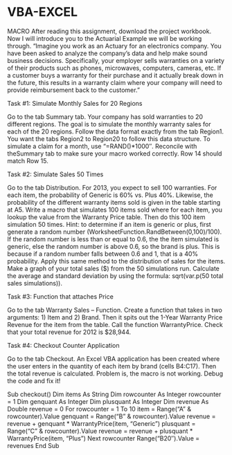 # VBA-EXCEL
MACRO
After reading this assignment, download the project workbook.
Now I will introduce you to the Actuarial Example we will be working through.
“Imagine you work as an Actuary for an electronics company. You have been asked to analyze the
company’s data and help make sound business decisions. Specifically, your employer sells
warranties on a variety of their products such as phones, microwaves, computers, cameras, etc. If a
customer buys a warranty for their purchase and it actually break down in the future, this results in a
warranty claim where your company will need to provide reimbursement back to the customer.”

Task #1: Simulate Monthly Sales for 20 Regions

Go to the tab Summary tab. Your company has sold warranties to 20 different regions. The goal is
to simulate the monthly warranty sales for each of the 20 regions. Follow the data format exactly
from the tab Region1. You want the tabs Region2 to Region20 to follow this data structure. To
simulate a claim for a month, use “=RAND()*1000″. Reconcile with theSummary tab to make sure
your macro worked correctly. Row 14 should match Row 15.

Task #2: Simulate Sales 50 Times

Go to the tab Distribution. For 2013, you expect to sell 100 warranties. For each item, the probability
of Generic is 60% vs. Plus 40%. Likewise, the probability of the different warranty items sold is
given in the table starting at A5. Write a macro that simulates 100 items sold where for each item,
you lookup the value from the Warranty Price table. Then do this 100 item simulation 50
times. Hint: to determine if an item is generic or plus, first generate a random number
(WorksheetFunction.RandBetween(0,100)/100). If the random number is less than or equal to 0.6,
the the item simulated is generic, else the random number is above 0.6, so the brand is plus. This is
because if a random number falls between 0.6 and 1, that is a 40% probability. Apply this same
method to the distribution of sales for the items. Make a graph of your total sales ($) from the 50
simulations run. Calculate the average and standard deviation by using the formula: sqrt(var.p(50
total sales simulations)).

Task #3: Function that attaches Price

Go to the tab Warranty Sales – Function. Create a function that takes in two arguments: 1) Item and
2) Brand. Then it spits out the 1-Year Warranty Price Revenue for the item from the table. Call the
function WarrantyPrice. Check that your total revenue for 2012 is $28,944.


Task #4: Checkout Counter Application

Go to the tab Checkout. An Excel VBA application has been created where the user enters in the
quantity of each item by brand (cells B4:C17). Then the total revenue is calculated. Problem is, the
macro is not working. Debug the code and fix it!

Sub checkout()
Dim items As String
Dim rowcounter As Integer
rowcounter = 1
Dim genquant As Integer
Dim plusquant As Integer
Dim revenue As Double
revenue = 0
For rowcounter = 1 To 10
item = Range(“A” & rowcounter).Value
genquant = Range(“B” & rowcounter).Value
revenue = revenue + genquant * WarrantyPrice(item, “Generic”)
plusquant = Range(“C” & rowcounter).Value
revenue = revenue + plusquant * WarrantyPrice(item, “Plus”)
Next rowcounter
Range(“B20″).Value = revenues
End Sub
